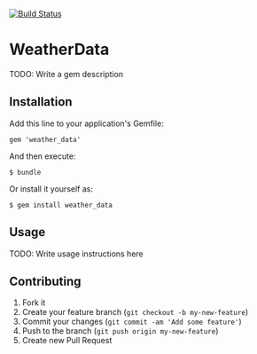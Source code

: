 [![Build Status](https://travis-ci.org/andrewslotin/weather_data.png)](https://travis-ci.org/andrewslotin/weather_data)

# WeatherData

TODO: Write a gem description

## Installation

Add this line to your application's Gemfile:

    gem 'weather_data'

And then execute:

    $ bundle

Or install it yourself as:

    $ gem install weather_data

## Usage

TODO: Write usage instructions here

## Contributing

1. Fork it
2. Create your feature branch (`git checkout -b my-new-feature`)
3. Commit your changes (`git commit -am 'Add some feature'`)
4. Push to the branch (`git push origin my-new-feature`)
5. Create new Pull Request
